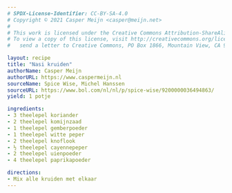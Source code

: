 ```yaml
---
# SPDX-License-Identifier: CC-BY-SA-4.0
# Copyright © 2021 Casper Meijn <casper@meijn.net>
# 
# This work is licensed under the Creative Commons Attribution-ShareAlike 4.0 International License. 
# To view a copy of this license, visit http://creativecommons.org/licenses/by-sa/4.0/ or 
#   send a letter to Creative Commons, PO Box 1866, Mountain View, CA 94042, USA.

layout: recipe
title: "Nasi kruiden"
authorName: Casper Meijn
authorURL: https://www.caspermeijn.nl
sourceName: Spice Wise, Michel Hanssen
sourceURL: https://www.bol.com/nl/nl/p/spice-wise/9200000036494863/
yield: 1 potje

ingredients:
- 3 theelepel koriander
- 2 theelepel komijnzaad
- 1 theelepel gemberpoeder
- 1 theelepel witte peper
- 2 theelepel knoflook
- ½ theelepel cayennepeper
- 2 theelepel uienpoeder
- 4 theelepel paprikapoeder

directions:
- Mix alle kruiden met elkaar
---
```

